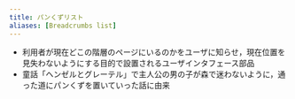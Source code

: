 ```yaml
---
title: パンくずリスト
aliases: [Breadcrumbs list]
---
```


- 利用者が現在どこの階層のページにいるのかをユーザに知らせ，現在位置を見失わないようにする目的で設置されるユーザインタフェース部品
- 童話「ヘンゼルとグレーテル」で主人公の男の子が森で迷わないように，通った道にパンくずを置いていった話に由来